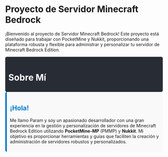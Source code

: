 # Proyecto de Servidor Minecraft Bedrock

¡Bienvenido al proyecto de Servidor Minecraft Bedrock! Este proyecto está diseñado para trabajar con PocketMine y Nukkit, proporcionando una plataforma robusta y flexible para administrar y personalizar tu servidor de Minecraft Bedrock Edition.

<style>
  .header {
    background-color: #282c34;
    color: white;
    padding: 10px;
    border-radius: 5px;
  }
  .description {
    background-color: #f9f9f9;
    padding: 10px;
    border-left: 5px solid #007acc;
    border-radius: 5px;
  }
  .description h2 {
    color: #007acc;
  }
  .content {
    margin: 10px 0;
  }
</style>

<div class="header">
  <h1>Sobre Mí</h1>
</div>

<div class="description">
  <h2>¡Hola!</h2>
  <p>Me llamo Param y soy un apasionado desarrollador con una gran experiencia en la gestión y personalización de servidores de Minecraft Bedrock Edition utilizando <strong>PocketMine-MP</strong> (PMMP) y <strong>Nukkit</strong>. Mi objetivo es proporcionar herramientas y guías que faciliten la creación y administración de servidores robustos y personalizados.</p>
</div>

